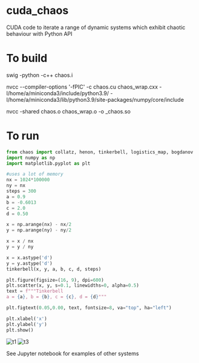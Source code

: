 # cuda_chaos
CUDA code to iterate a range of dynamic systems which exhibit chaotic behaviour with Python API

# To build

swig -python -c++ chaos.i

nvcc --compiler-options '-fPIC' -c chaos.cu chaos_wrap.cxx -I/home/a/miniconda3/include/python3.9/ -I/home/a/miniconda3/lib/python3.9/site-packages/numpy/core/include

nvcc -shared chaos.o chaos_wrap.o -o _chaos.so

# To run

```python
from chaos import collatz, henon, tinkerbell, logistics_map, bogdanov
import numpy as np
import matplotlib.pyplot as plt

#uses a lot of memory
nx = 1024*100000
ny = nx
steps = 300
a = 0.9
b = -0.6013
c = 2.0
d = 0.50

x = np.arange(nx) - nx/2
y = np.arange(ny) - ny/2

x = x / nx
y = y / ny

x = x.astype('d')
y = y.astype('d')
tinkerbell(x, y, a, b, c, d, steps)

plt.figure(figsize=(16, 9), dpi=600)
plt.scatter(x, y, s=0.1, linewidths=0, alpha=0.5)
text = f"""Tinkerbell
a = {a}, b = {b}, c = {c}, d = {d}"""

plt.figtext(0.05,0.00, text, fontsize=8, va="top", ha="left")

plt.xlabel('x')
plt.ylabel('y')
plt.show()
```
![t1](https://github.com/adw62/cuda_chaos/assets/38112687/70815f39-493e-4132-953b-2c743a28831a)
![t3](https://github.com/adw62/cuda_chaos/assets/38112687/159ae8d4-586c-4307-b903-afd3c3b7eddc)



See Jupyter notebook for examples of other systems


